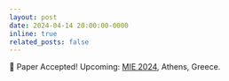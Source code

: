 ```yaml
---
layout: post
date: 2024-04-14 20:00:00-0000
inline: true
related_posts: false
---
```


<!-- A simple inline announcement with Markdown emoji! :sparkles: :smile: -->

🎉 Paper Accepted! Upcoming: [MIE 2024](https://mie2024.org/), Athens, Greece.